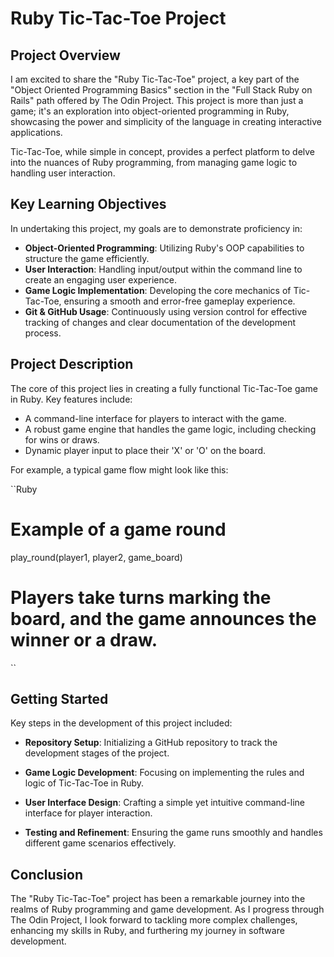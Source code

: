 # Ruby Tic-Tac-Toe Project

## Project Overview

I am excited to share the "Ruby Tic-Tac-Toe" project, a key part of the "Object Oriented Programming Basics" section in the "Full Stack Ruby on Rails" path offered by The Odin Project. This project is more than just a game; it's an exploration into object-oriented programming in Ruby, showcasing the power and simplicity of the language in creating interactive applications.

Tic-Tac-Toe, while simple in concept, provides a perfect platform to delve into the nuances of Ruby programming, from managing game logic to handling user interaction.

## Key Learning Objectives

In undertaking this project, my goals are to demonstrate proficiency in:

- **Object-Oriented Programming**: Utilizing Ruby's OOP capabilities to structure the game efficiently.
- **User Interaction**: Handling input/output within the command line to create an engaging user experience.
- **Game Logic Implementation**: Developing the core mechanics of Tic-Tac-Toe, ensuring a smooth and error-free gameplay experience.
- **Git & GitHub Usage**: Continuously using version control for effective tracking of changes and clear documentation of the development process.

## Project Description

The core of this project lies in creating a fully functional Tic-Tac-Toe game in Ruby. Key features include:

- A command-line interface for players to interact with the game.
- A robust game engine that handles the game logic, including checking for wins or draws.
- Dynamic player input to place their 'X' or 'O' on the board.

For example, a typical game flow might look like this:

``Ruby
# Example of a game round
play_round(player1, player2, game_board)
# Players take turns marking the board, and the game announces the winner or a draw.
``


## Getting Started

Key steps in the development of this project included:

 - **Repository Setup**: Initializing a GitHub repository to track the development stages of the project.

 - **Game Logic Development**: Focusing on implementing the rules and logic of Tic-Tac-Toe in Ruby.

 - **User Interface Design**: Crafting a simple yet intuitive command-line interface for player interaction.

  - **Testing and Refinement**: Ensuring the game runs smoothly and handles different game scenarios effectively.

## Conclusion

The "Ruby Tic-Tac-Toe" project has been a remarkable journey into the realms of Ruby programming and game development. As I progress through The Odin Project, I look forward to tackling more complex challenges, enhancing my skills in Ruby, and furthering my journey in software development.